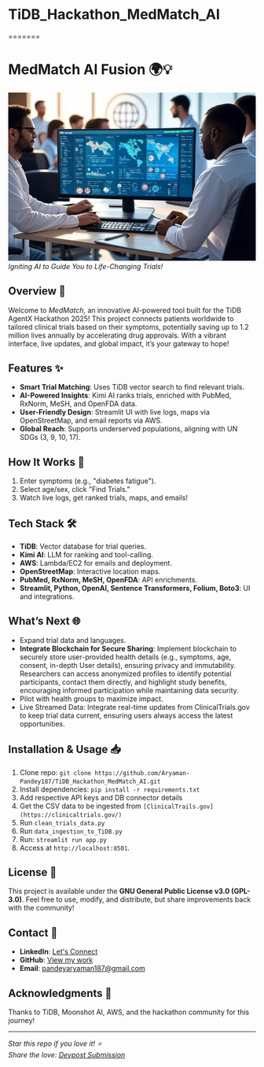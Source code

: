 
# TiDB_Hackathon_MedMatch_AI
=======
# MedMatch AI Fusion 🌍💡

![MedMatch Thumbnail](https://github.com/Aryaman-Pandey187/TiDB_Hackathon_MedMatch_AI/blob/main/MedMatch%20-%20thumbnail.jpg)  
*Igniting AI to Guide You to Life-Changing Trials!*

## Overview 🎉
Welcome to *MedMatch*, an innovative AI-powered tool built for the TiDB AgentX Hackathon 2025! This project connects patients worldwide to tailored clinical trials based on their symptoms, potentially saving up to 1.2 million lives annually by accelerating drug approvals. With a vibrant interface, live updates, and global impact, it’s your gateway to hope!

## Features ✨
- **Smart Trial Matching**: Uses TiDB vector search to find relevant trials.
- **AI-Powered Insights**: Kimi AI ranks trials, enriched with PubMed, RxNorm, MeSH, and OpenFDA data.
- **User-Friendly Design**: Streamlit UI with live logs, maps via OpenStreetMap, and email reports via AWS.
- **Global Reach**: Supports underserved populations, aligning with UN SDGs (3, 9, 10, 17).

## How It Works 🚀
1. Enter symptoms (e.g., "diabetes fatigue").
2. Select age/sex, click "Find Trials."
3. Watch live logs, get ranked trials, maps, and emails!

## Tech Stack 🛠️
- **TiDB**: Vector database for trial queries.
- **Kimi AI**: LLM for ranking and tool-calling.
- **AWS**: Lambda/EC2 for emails and deployment.
- **OpenStreetMap**: Interactive location maps.
- **PubMed, RxNorm, MeSH, OpenFDA**: API enrichments.
- **Streamlit, Python, OpenAI, Sentence Transformers, Folium, Boto3**: UI and integrations.

## What’s Next 🌐
- Expand trial data and languages.
- **Integrate Blockchain for Secure Sharing**: Implement blockchain to securely store user-provided health details (e.g., symptoms, age, consent, in-depth User details), ensuring privacy and immutability. Researchers can access anonymized profiles to identify potential participants, contact them directly, and highlight study benefits, encouraging informed participation while maintaining data security.
- Pilot with health groups to maximize impact.
- Live Streamed Data: Integrate real-time updates from ClinicalTrials.gov to keep trial data current, ensuring users always access the latest opportunities.

## Installation & Usage 📥
1. Clone repo: `git clone https://github.com/Aryaman-Pandey187/TiDB_Hackathon_MedMatch_AI.git`
2. Install dependencies: `pip install -r requirements.txt`
3. Add respective API keys and DB connector details
4. Get the CSV data to be ingested from `[ClinicalTrails.gov](https://clinicaltrials.gov/)`
5. Run `clean_trials_data.py`
6. Run `data_ingestion_to_TiDB.py`
7. Run: `streamlit run app.py`
8. Access at `http://localhost:8501`.

## License 📜
This project is available under the **GNU General Public License v3.0 (GPL-3.0)**. Feel free to use, modify, and distribute, but share improvements back with the community!

## Contact 📧
- **LinkedIn**: [Let's Connect](https://www.linkedin.com/in/aryaman-pandey/)
- **GitHub**: [View my work](https://github.com/Aryaman-Pandey187)
- **Email**: pandeyaryaman187@gmail.com

## Acknowledgments 🙏
Thanks to TiDB, Moonshot AI, AWS, and the hackathon community for this journey!

---

*Star this repo if you love it! ⭐*  
*Share the love: [Devpost Submission](https://devpost.com/software/medmatch-an-ai-to-connect-you-with-life-changing-trials)*
